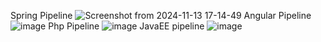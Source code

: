 Spring Pipeline
![Screenshot from 2024-11-13 17-14-49](https://github.com/user-attachments/assets/9db25a34-92a7-4934-bba3-2bb2b0395400)
Angular Pipeline
![image](https://github.com/user-attachments/assets/d99b2505-4cb7-494d-aab4-4ba6b687801c)
Php Pipeline
![image](https://github.com/user-attachments/assets/8b0587ba-9d66-434a-b68c-73bcb91406ad)
JavaEE pipeline
![image](https://github.com/user-attachments/assets/8ebaf892-c87f-4aee-be6c-10f17da513d3)
